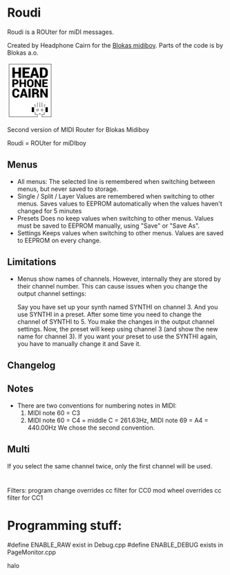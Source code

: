 # Roudi

Roudi is a ROUter for miDI messages.

Created by Headphone Cairn for the [Blokas midiboy](https://blokas.io/midiboy/). Parts of the code is by Blokas a.o.

![Headphone Cairn Logo](README.png)



Second version of MIDI Router for Blokas Midiboy

Roudi = ROUter for miDIboy

## Menus

- All menus:
  The selected line is remembered when switching between menus, but never saved to storage.
- Single / Split / Layer
  Values are remembered when switching to other menus.
  Saves values to EEPROM automatically when the values haven't changed for 5 minutes
- Presets
  Does no keep values when switching to other menus.
  Values must be saved to EEPROM manually, using "Save" or "Save As".
- Settings
  Keeps values when switching to other menus.
  Values are saved to EEPROM on every change.
  
## Limitations

- Menus show names of channels. However, internally they are stored by their channel number.
  This can cause issues when you change the output channel settings:
  
    Say you have set up your synth named SYNTHI on channel 3. And you use SYNTHI in a preset.
    After some time you need to change the channel of SYNTHI to 5. You make the changes in
    the output channel settings. Now, the preset will keep using channel 3 (and show
    the new name for channel 3). If you want your preset to use the SYNTHI again, you have to
    manually change it and Save it. 
  


## Changelog


## Notes
- There are two conventions for numbering notes in MIDI:
  1. MIDI note 60 = C3 
  2. MIDI note 60 = C4 = middle C = 261.63Hz, MIDI note 69 = A4 = 440.00Hz
  We chose the second convention. 

## Multi

If you select the same channel twice, only the first channel will be used.


#

Filters: program change overrides cc filter for CC0
         mod wheel overrides cc filter for CC1



# Programming stuff:

#define ENABLE_RAW exist in Debug.cpp
#define ENABLE_DEBUG exists in PageMonitor.cpp


halo